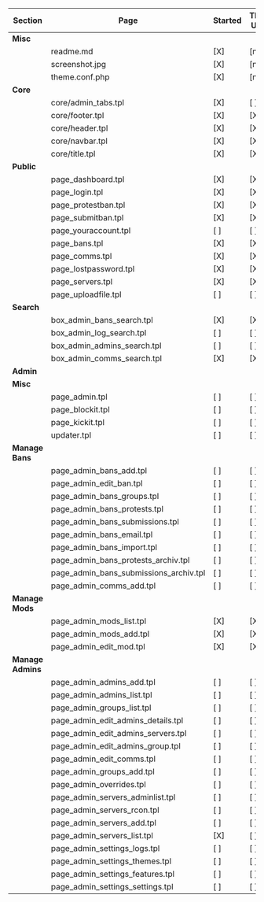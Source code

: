 | Section           | Page                                   | Started | Theming Usable? | Coding Usable? | Related Issues |
| ----------------- | -------------------------------------- | ------- | --------------- | -------------- | -------------- |
| **Misc**          |                                        |         |                 |                |                |
|                   | readme.md                              | [X]     | [na]            | [na]           |                |
|                   | screenshot.jpg                         | [X]     | [na]            | [na]           |                |
|                   | theme.conf.php                         | [X]     | [na]            | [na]           |                |
| **Core**          |                                        |         |                 |                |                |
|                   | core/admin_tabs.tpl                    | [X]     | [ ]             | [ ]            |                |
|                   | core/footer.tpl                        | [X]     | [X]             | [ ]            | #3             |
|                   | core/header.tpl                        | [X]     | [X]             | [ ]            |                |
|                   | core/navbar.tpl                        | [X]     | [X]             | [ ]            | #4             |
|                   | core/title.tpl                         | [X]     | [X]             | [ ]            |                |
| **Public**        |                                        |         |                 |                |                |
|                   | page_dashboard.tpl                     | [X]     | [X]             | [X]            |                |
|                   | page_login.tpl                         | [X]     | [X]             | [X]            |                |
|                   | page_protestban.tpl                    | [X]     | [X]             | [ ]            |                |
|                   | page_submitban.tpl                     | [X]     | [X]             | [ ]            | #9             |
|                   | page_youraccount.tpl                   | [ ]     | [ ]             | [ ]            |                |
|                   | page_bans.tpl                          | [X]     | [X]             | [ ]            |                |
|                   | page_comms.tpl                         | [X]     | [X]             | [ ]            |                |
|                   | page_lostpassword.tpl                  | [X]     | [X]             | [ ]            |                |
|                   | page_servers.tpl                       | [X]     | [X]             | [ ]            | #5             |
|                   | page_uploadfile.tpl                    | [ ]     | [ ]             | [ ]            |                |
| **Search**        |                                        |         |                 |                |                |
|                   | box_admin_bans_search.tpl              | [X]     | [X]             | [ ]            |                |
|                   | box_admin_log_search.tpl               | [ ]     | [ ]             | [ ]            |                |
|                   | box_admin_admins_search.tpl            | [ ]     | [ ]             | [ ]            |                |
|                   | box_admin_comms_search.tpl             | [X]     | [X]             | [ ]            |                |
| **Admin**         |                                        |         |                 |                |                |
| **Misc**          |                                        |         |                 |                |                |
|                   | page_admin.tpl                         | [ ]     | [ ]             | [ ]            |                |
|                   | page_blockit.tpl                       | [ ]     | [ ]             | [ ]            |                |
|                   | page_kickit.tpl                        | [ ]     | [ ]             | [ ]            |                |
|                   | updater.tpl                            | [ ]     | [ ]             | [ ]            |                |
| **Manage Bans**   |                                        |         |                 |                |                |
|                   | page_admin_bans_add.tpl                | [ ]     | [ ]             | [ ]            |                |
|                   | page_admin_edit_ban.tpl                | [ ]     | [ ]             | [ ]            |                |
|                   | page_admin_bans_groups.tpl             | [ ]     | [ ]             | [ ]            |                |
|                   | page_admin_bans_protests.tpl           | [ ]     | [ ]             | [ ]            |                |
|                   | page_admin_bans_submissions.tpl        | [ ]     | [ ]             | [ ]            |                |
|                   | page_admin_bans_email.tpl              | [ ]     | [ ]             | [ ]            |                |
|                   | page_admin_bans_import.tpl             | [ ]     | [ ]             | [ ]            |                |
|                   | page_admin_bans_protests_archiv.tpl    | [ ]     | [ ]             | [ ]            |                |
|                   | page_admin_bans_submissions_archiv.tpl | [ ]     | [ ]             | [ ]            |                |
|                   | page_admin_comms_add.tpl               | [ ]     | [ ]             | [ ]            |                |
| **Manage Mods**   |                                        |         |                 |                |                |
|                   | page_admin_mods_list.tpl               | [X]     | [X]             | [X]            | #11               |
|                   | page_admin_mods_add.tpl                | [X]     | [X]             | [ ]            |                |
|                   | page_admin_edit_mod.tpl                | [X]     | [X]             | [X]            |                |
| **Manage Admins** |                                        |         |                 |                |                |
|                   | page_admin_admins_add.tpl              | [ ]     | [ ]             | [ ]            |                |
|                   | page_admin_admins_list.tpl             | [ ]     | [ ]             | [ ]            |                |
|                   | page_admin_groups_list.tpl             | [ ]     | [ ]             | [ ]            |                |
|                   | page_admin_edit_admins_details.tpl     | [ ]     | [ ]             | [ ]            |                |
|                   | page_admin_edit_admins_servers.tpl     | [ ]     | [ ]             | [ ]            |                |
|                   | page_admin_edit_admins_group.tpl       | [ ]     | [ ]             | [ ]            |                |
|                   | page_admin_edit_comms.tpl              | [ ]     | [ ]             | [ ]            |                |
|                   | page_admin_groups_add.tpl              | [ ]     | [ ]             | [ ]            |                |
|                   | page_admin_overrides.tpl               | [ ]     | [ ]             | [ ]            |                |
|                   | page_admin_servers_adminlist.tpl       | [ ]     | [ ]             | [ ]            |                |
|                   | page_admin_servers_rcon.tpl            | [ ]     | [ ]             | [ ]            |                |
|                   | page_admin_servers_add.tpl             | [ ]     | [ ]             | [ ]            |                |
|                   | page_admin_servers_list.tpl            | [X]     | [ ]             | [ ]            |                |
|                   | page_admin_settings_logs.tpl           | [ ]     | [ ]             | [ ]            |                |
|                   | page_admin_settings_themes.tpl         | [ ]     | [ ]             | [ ]            |                |
|                   | page_admin_settings_features.tpl       | [ ]     | [ ]             | [ ]            |                |
|                   | page_admin_settings_settings.tpl       | [ ]     | [ ]             | [ ]            |                |
